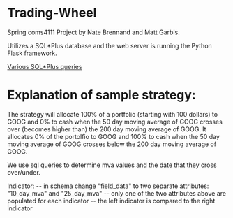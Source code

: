 Trading-Wheel
=============

Spring coms4111 Project by Nate Brennand and Matt Garbis.

Utilizes a SQL*Plus database and the web server is running the Python Flask framework.

[Various SQL*Plus queries](queries/explanation.md)

Explanation of sample strategy:
================================

The strategy will allocate 100% of a portfolio (starting with 100 dollars) to GOOG 
and 0% to cash when the 50 day moving average of GOOG crosses over (becomes higher than) 
the 200 day moving average of GOOG. It allocates 0% of the portolfio to GOOG and 100% to 
cash when the 50 day moving average of GOOG crosses below the 200 day moving average of GOOG.

We use sql queries to determine mva values and the date that they cross over/under.


Indicator:
	-- in schema change "field_data" to two separate attributes: "10_day_mva" and "25_day_mva"
	-- only one of the two attributes above are populated for each indicator 
	-- the left indicator is compared to the right indicator


